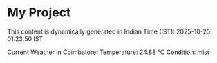 # My Project

This content is dynamically generated in Indian Time (IST): 2025-10-25 01:23:50 IST


Current Weather in Coimbatore:
Temperature: 24.88 °C
Condition: mist
